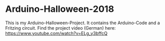 # Arduino-Halloween-2018

This is my Arduino-Halloween-Project. It contains the Arduino-Code and a Fritzing circuit. 
Find the project video (German) here: https://www.youtube.com/watch?v=ELg_y3bffcQ
